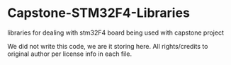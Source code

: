 # Capstone-STM32F4-Libraries
libraries for dealing with stm32F4 board being used with capstone project

We did not write this code, we are it storing here. All rights/credits to original author per license info in each file.
